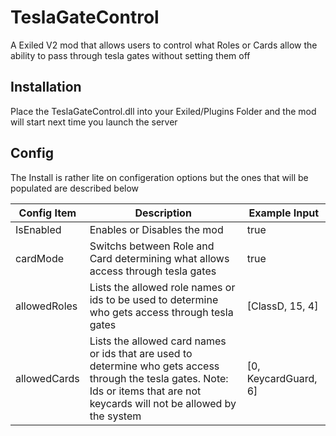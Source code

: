 # TeslaGateControl
A Exiled V2 mod that allows users to control what Roles or Cards allow the ability to pass through tesla gates without setting them off
## Installation
Place the TeslaGateControl.dll into your Exiled/Plugins Folder and the mod will start next time you launch the server
## Config
The Install is rather lite on configeration options but the ones that will be populated are described below

Config Item | Description | Example Input
----------- | ----------- | ------------- 
IsEnabled | Enables or Disables the mod | true
cardMode | Switchs between Role and Card determining what allows access through tesla gates | true
allowedRoles | Lists the allowed role names or ids to be used to determine who gets access through tesla gates | [ClassD, 15, 4]
allowedCards | Lists the allowed card names or ids that are used to determine who gets access through the tesla gates. Note: Ids or items that are not keycards will not be allowed by the system | [0, KeycardGuard, 6]
